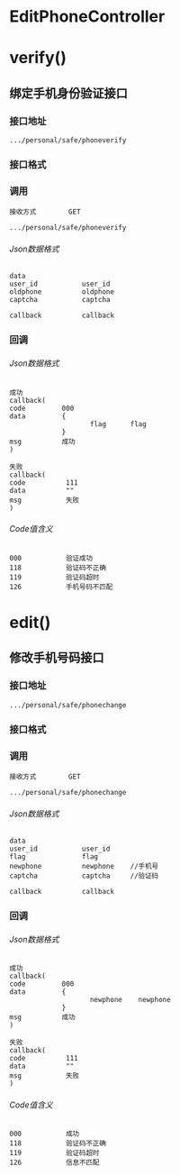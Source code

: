 # EditPhoneController #
# verify()
## 绑定手机身份验证接口
### 接口地址

```
.../personal/safe/phoneverify
```

### 接口格式

### 调用

```
接收方式        GET
```

```
.../personal/safe/phoneverify
```

###### Json数据格式
```
data
user_id           user_id
oldphone          oldphone
captcha           captcha

callback          callback
```

### 回调
###### Json数据格式

```
成功
callback(
code         000
data         {
                    flag      flag
             }
msg          成功
)
```

```
失败
callback(
code          111
data          ""
msg           失败
)
```
###### Code值含义

```
000           验证成功
118           验证码不正确
119           验证码超时
126           手机号码不匹配
```
# edit() #
## 修改手机号码接口 ## 
### 接口地址


```
.../personal/safe/phonechange
```

### 接口格式

### 调用

```
接收方式        GET
```

```
.../personal/safe/phonechange
```

###### Json数据格式
```
data
user_id           user_id
flag              flag
newphone          newphone    //手机号
captcha           captcha     //验证码

callback          callback
```

### 回调
###### Json数据格式

```
成功
callback(
code         000
data         {
                    newphone    newphone
             }
msg          成功
)
```

```
失败
callback(
code          111
data          ""
msg           失败
)
```

###### Code值含义

```
000           成功
118           验证码不正确
119           验证码超时
126           信息不匹配
```